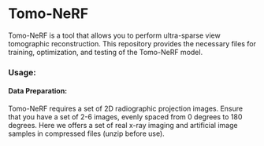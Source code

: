 # Tomo-NeRF

Tomo-NeRF is a tool that allows you to perform ultra-sparse view tomographic reconstruction. This repository provides the necessary files for training, optimization, and testing of the Tomo-NeRF model.

### Usage: 

#### Data Preparation: 
Tomo-NeRF requires a set of 2D radiographic projection images. Ensure that you have a set of 2-6 images, evenly spaced from 0 degrees to 180 degrees.  Here we offers a set of real x-ray imaging and artificial image samples in compressed files (unzip before use).


